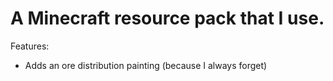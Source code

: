 # A Minecraft resource pack that I use.

Features:
* Adds an ore distribution painting (because I always forget)
